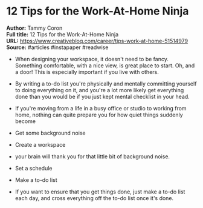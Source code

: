 # 12 Tips for the Work-At-Home Ninja

**Author:** Tammy Coron  
**Full title:** 12 Tips for the Work-At-Home Ninja  
**URL:** https://www.creativebloq.com/career/tips-work-at-home-51514979  
**Source:** #articles #instapaper #readwise

- When designing your workspace, it doesn't need to be fancy. Something comfortable, with a nice view, is great place to start. Oh, and a door! This is especially important if you live with others. 
   
- By writing a to-do list you're physically and mentally committing yourself to doing everything on it, and you're a lot more likely get everything done than you would be if you just kept mental checklist in your head. 
   
- If you're moving from a life in a busy office or studio to working from home, nothing can quite prepare you for how quiet things suddenly become 
   
- Get some background noise 
   
- Create a workspace 
   
- your brain will thank you for that little bit of background noise. 
   
- Set a schedule 
   
- Make a to-do list 
   
- If you want to ensure that you get things done, just make a to-do list each day, and cross everything off the to-do list once it's done. 
   
